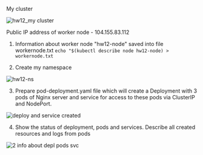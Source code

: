 
My cluster

![hw12_my cluster](https://user-images.githubusercontent.com/105345932/216848598-90adf86a-2bbc-4bda-9e3a-8fa193edbca6.png)

Public IP address of worker node - 104.155.83.112

1. Information about worker node "hw12-node" saved into file workernode.txt
```echo "$(kubectl describe node hw12-node) > workernode.txt```

2. Create my namespace

![hw12-ns](https://user-images.githubusercontent.com/105345932/216852602-8ab734e9-f4cb-41a3-815f-ca4f6508a3bb.png)

3. Prepare pod-deployment.yaml file which will create a Deployment with 3 pods of Nginx server and service for access to these pods via ClusterIP and NodePort. 

![deploy and service created](https://user-images.githubusercontent.com/105345932/217067934-c246703d-1a46-4654-98c2-197fe5ae5a9e.png)

4. Show the status of deployment, pods and services. Describe all created resources and logs from pods

![2 info about depl pods svc](https://user-images.githubusercontent.com/105345932/217068458-4fd49675-394d-4d73-b406-d13f0aaddce7.png)





